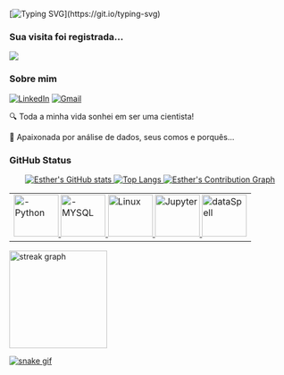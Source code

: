 [![Typing SVG](https://readme-typing-svg.herokuapp.com/?color=FF4500&size=35&center=true&vCenter=true&width=1000&lines=Olá!+Meu+nome+é+Esther+:%29;Bem-vindo(a)+ao+meu+GitHub!)](https://git.io/typing-svg)

### Sua visita foi registrada...
<div align="left"> <img src="https://profile-counter.glitch.me/technoShadeKid/count.svg?"  /> </div>

### Sobre mim
[![LinkedIn](https://img.shields.io/badge/linkedin-000?style=for-the-badge&logo=linkedin&logoColor=blue)](https://www.linkedin.com/in/esthertrombetta/)
[![Gmail](https://img.shields.io/badge/Gmail-000?style=for-the-badge&logo=gmail)](mailto:esthergarcia.dev@gmail.com)

🔍 Toda a minha vida sonhei em ser uma cientista!

🎲 Apaixonada por análise de dados, seus comos e porquês...


### GitHub Status

<div align="center">
  <a href="https://github.com/technoShadeKid">
  <img src="https://github-readme-stats.vercel.app/api?username=technoShadeKid&show_icons=true&theme=merko" alt="Esther's GitHub stats">
  <img src="https://github-readme-stats.vercel.app/api/top-langs/?username=technoShadeKid&layout=compact&theme=merko" alt="Top Langs">
  <img src="https://github-readme-activity-graph.vercel.app/graph?username=technoShadeKid&layout=compact&theme=merko" alt="Esther's Contribution Graph" href="https://github.com/ashutosh00710/github-readme-activity-graph">
</div>

<table border=0>
    <tr>
        <td>
          <img alt="-Python" height="75" width="80" src="https://cdn.jsdelivr.net/gh/devicons/devicon/icons/python/python-original.svg" />
          <img alt="-MYSQL" height="75" width="80" src="https://cdn.jsdelivr.net/gh/devicons/devicon/icons/mysql/mysql-original-wordmark.svg" />
          <img alt="Linux" height="75" width="80" src="https://cdn.jsdelivr.net/gh/devicons/devicon@latest/icons/linux/linux-original.svg" />
          <img alt="Jupyter" height="75" width="80" src="https://cdn.jsdelivr.net/gh/devicons/devicon@latest/icons/jupyter/jupyter-original-wordmark.svg" />
          <img alt="dataSpell" height="75" width="80" src="https://cdn.jsdelivr.net/gh/devicons/devicon@latest/icons/dataspell/dataspell-original.svg" />
        </td>
    </tr>    
  </table>

  <div align="left">
  <img src="https://streak-stats.demolab.com?user=technoShadeKid&locale=en&mode=daily&theme=dark&hide_border=false&border_radius=5" height="175" alt="streak graph"  />
</div>

![snake gif](https://github.com/techoShadeKid/technoShadeKid/blob/output/github-contribution-grid-snake.gif)
